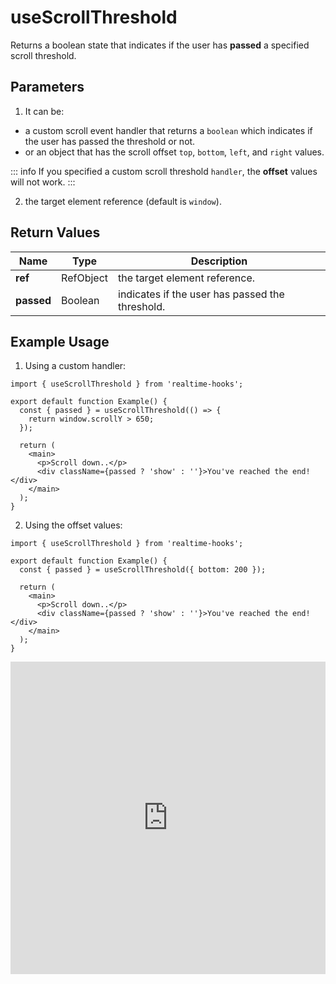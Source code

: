 # useScrollThreshold

Returns a boolean state that indicates if the user has **passed** a specified scroll threshold.

## Parameters

1. It can be:

- a custom scroll event handler that returns a `boolean` which indicates if the user has passed the threshold or not.
- or an object that has the scroll offset `top`, `bottom`, `left`, and `right` values.

::: info
If you specified a custom scroll threshold `handler`, the **offset** values will not work.
:::

2. the target element reference (default is `window`).

## Return Values

| Name       | Type      | Description                                     |
| ---------- | --------- | ----------------------------------------------- |
| **ref**    | RefObject | the target element reference.                   |
| **passed** | Boolean   | indicates if the user has passed the threshold. |

## Example Usage

1. Using a custom handler:

```tsx
import { useScrollThreshold } from 'realtime-hooks';

export default function Example() {
  const { passed } = useScrollThreshold(() => {
    return window.scrollY > 650;
  });

  return (
    <main>
      <p>Scroll down..</p>
      <div className={passed ? 'show' : ''}>You've reached the end!</div>
    </main>
  );
}
```

2. Using the offset values:

```tsx
import { useScrollThreshold } from 'realtime-hooks';

export default function Example() {
  const { passed } = useScrollThreshold({ bottom: 200 });

  return (
    <main>
      <p>Scroll down..</p>
      <div className={passed ? 'show' : ''}>You've reached the end!</div>
    </main>
  );
}
```

<iframe src="https://codesandbox.io/embed/usescrollthreshold-cpxcgv?fontsize=14&hidenavigation=1&module=%2Fsrc%2FComponent.tsx&theme=dark" style="width:100%; height:500px; border:0; overflow:hidden;" title="useScrollThreshold" allow="accelerometer; ambient-light-sensor; camera; encrypted-media; geolocation; gyroscope; hid; microphone; midi; payment; usb; vr; xr-spatial-tracking" sandbox="allow-forms allow-modals allow-popups allow-presentation allow-same-origin allow-scripts"></iframe>
